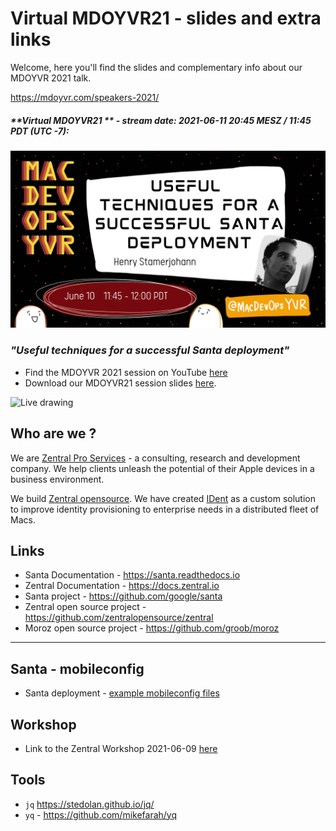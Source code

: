 # Virtual MDOYVR21 - slides and extra links

Welcome, here you'll find the slides and complementary info about our MDOYVR 2021 talk.

<https://mdoyvr.com/speakers-2021/>

##### **Virtual MDOYVR21 ** - stream date: 2021-06-11 20:45 MESZ / 11:45 PDT (UTC -7):

![Useful techniques for a successful Santa deployment](img/session_intro.png)


### _"Useful techniques for a successful Santa deployment"_

- Find the MDOYVR 2021 session on YouTube [here](https://www.youtube.com/channel/UCIZgKKNrG-ty72Bez8b2qHg)
- Download our MDOYVR21 session slides [here](./pdf/MDOYVR21_santa_deployment.pdf).

![Live drawing](img/MacDevOpsYVR_drawing.jpg)

## Who are we ?

We are [Zentral Pro Services](https://www.zentral.pro/) - a consulting, research and development company.
We help clients unleash the potential of their Apple devices in a business environment.

We build [Zentral opensource](https://github.com/zentralopensource/zentral/zentral).
We have created [IDent](https://www.ident.help) as a custom solution to improve identity provisioning to enterprise needs in a distributed fleet of Macs.

## Links


- Santa Documentation - <https://santa.readthedocs.io>
- Zentral Documentation - <https://docs.zentral.io>
- Santa project - <https://github.com/google/santa> 
- Zentral open source project - <https://github.com/zentralopensource/zentral>
- Moroz open source project - <https://github.com/groob/moroz>

---

## Santa - mobileconfig

- Santa deployment - [example mobileconfig files](https://github.com/google/santa/tree/ad1868a50fb88b7741e596f6ddf26843921edd27/docs/deployment)

## Workshop

- Link to the Zentral Workshop 2021-06-09 [here](https://www.youtube.com/watch?v=1clfgMV0qSg&t=1462s)

## Tools

- `jq` <https://stedolan.github.io/jq/>
- `yq` - <https://github.com/mikefarah/yq>
